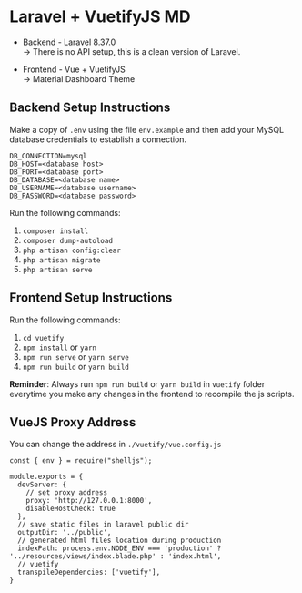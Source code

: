 # Laravel + VuetifyJS MD
* Backend - Laravel 8.37.0  
→ There is no API setup, this is a clean version of Laravel.  


* Frontend - Vue + VuetifyJS  
→ Material Dashboard Theme

## Backend Setup Instructions
Make a copy of `.env` using the file `env.example` and then add your MySQL database credentials to establish a connection.

```
DB_CONNECTION=mysql
DB_HOST=<database host>
DB_PORT=<database port>
DB_DATABASE=<database name>
DB_USERNAME=<database username>
DB_PASSWORD=<database password>
```

Run the following commands:
1. `composer install`
2. `composer dump-autoload`
3. `php artisan config:clear`
4. `php artisan migrate`
5. `php artisan serve`

## Frontend Setup Instructions 

Run the following commands:
1.  `cd vuetify`  
2.  `npm install` or `yarn`  
3.  `npm run serve` or `yarn serve`
4.  `npm run build` or `yarn build`

**Reminder**: Always run `npm run build` or `yarn build` in `vuetify` folder everytime you make any changes in the frontend to recompile the js scripts.

## VueJS Proxy Address 
You can change the address in `./vuetify/vue.config.js`

```
const { env } = require("shelljs");

module.exports = {
  devServer: {
    // set proxy address
    proxy: 'http://127.0.0.1:8000', 
    disableHostCheck: true
  },
  // save static files in laravel public dir
  outputDir: '../public',
  // generated html files location during production
  indexPath: process.env.NODE_ENV === 'production' ? '../resources/views/index.blade.php' : 'index.html',
  // vuetify
  transpileDependencies: ['vuetify'],
}
```

